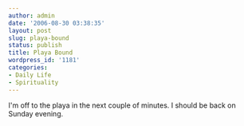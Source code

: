 ```yaml
---
author: admin
date: '2006-08-30 03:38:35'
layout: post
slug: playa-bound
status: publish
title: Playa Bound
wordpress_id: '1181'
categories:
- Daily Life
- Spirituality
---
```


I'm off to the playa in the next couple of minutes. I should be back on
Sunday evening.
